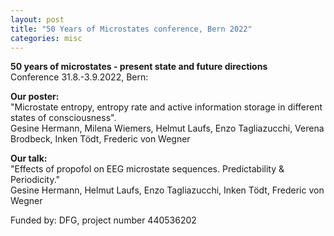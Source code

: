 ```yaml
---
layout: post
title: "50 Years of Microstates conference, Bern 2022"
categories: misc
---
```


**50 years of microstates - present state and future directions**  
Conference 31.8.-3.9.2022, Bern:

**Our poster:**  
"Microstate entropy, entropy rate and active information storage in different 
states of consciousness".  
Gesine Hermann, Milena Wiemers, Helmut Laufs, Enzo Tagliazucchi, 
Verena Brodbeck, Inken Tödt, Frederic von Wegner

**Our talk:**  
"Effects of propofol on EEG microstate sequences. Predictability & Periodicity."  
Gesine Hermann, Helmut Laufs, Enzo Tagliazucchi, Inken Tödt, Frederic von Wegner

Funded by: DFG, project number 440536202
